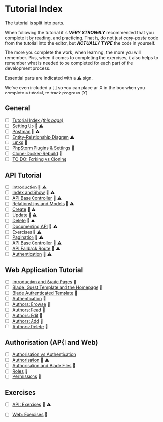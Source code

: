# Tutorial Index

The tutorial is split into parts.

When following the tutorial it is ***VERY STRONGLY*** 
recommended that you complete it by reading, and practicing. That is,
do not just *copy-paste* code from the tutorial into the editor, but
***ACTUALLY TYPE*** the code in yourself.

The more you complete the work, when learning, the more you will
remember. Plus, when it comes to completing the exercises, it also 
helps to remember what is needed to be completed for each part of 
the development process.

Essential parts are indicated with a ⚠ sign.

We've even included a [ ] so you can place an X in the box when you complete a tutorial, to track progress [X].

## General
- [ ] [Tutorial Index *(this page)*](ReadMe-00-Index.md)
- [ ] [Setting Up](ReadMe-00-Setting-Up.md) 🔗 ⚠
- [ ] [Postman](ReadMe-02-Postman.md) 🔗 ⚠
- [ ] [Entity-Relationship Diagram](ReadMe-00-Library-ER.md) ⚠
- [ ] [Links](ReadMe-99-Links.md) 🔗
- [ ] [PhpStorm Plugins & Settings](ReadMe-04-PhpStorm-Plugins-and-Settings.md) 🔗
- [ ] [Clone-Docker-Rebuild](ReadMe-01-Clone-Docker-Rebuild.md) 🔗
- [ ] [TO DO: Forking vs Cloning]()

## API Tutorial

- [ ] [Introduction](ReadMe-10-API-introduction.md) 🔗 ⚠
- [ ] [Index and Show](ReadMe-11-API-Index-and-Show.md) 🔗 ⚠
- [ ] [API Base Controller](ReadMe-12-API-Base-Controller.md) 🔗 ⚠
- [ ] [Relationships and Models](ReadMe-13-API-Relationships-and-Models.md) 🔗 ⚠
- [ ] [Create](ReadMe-14-API-Create.md) 🔗 ⚠
- [ ] [Update](ReadMe-15-API-Update.md) 🔗 ⚠
- [ ] [Delete](ReadMe-16-API-Delete.md) 🔗 ⚠
- [ ] [Documenting API](ReadMe-17-API-Documenting.md) 🔗 ⚠
- [ ] [Exercises](ReadMe-90-API-Exercises.md) 🔗 ⚠
- [ ] [Pagination](ReadMe-18-API-Pagination.md) 🔗 ⚠
- [ ] [API Base Controller](ReadMe-19-API-Base-controller-II.md) 🔗 ⚠
- [ ] [API Fallback Route](ReadMe-20-API-fallback-route.md) 🔗 ⚠
- [ ] [Authentication](ReadMe-21-API-authentication.md) 🔗 ⚠

## Web Application Tutorial

- [ ] [Introduction and Static Pages](ReadMe-50-Introduction.md) 🔗
- [ ] [Blade, Guest Template and the Homepage](ReadMe-51-Blade-Home-Page.md) 🔗
- [ ] [Blade Authenticated Template](ReadMe-53-Blade-Authenticated-Template.md) 🔗
- [ ] [Authentication](ReadMe-53-Blade-Authenticated-Template.md) 🔗
- [ ] [Authors: Browse](ReadMe-54-Blade-Authors-Browse.md) 🔗
- [ ] [Authors: Read](ReadMe-55-Blade-Authors-Read.md) 🔗
- [ ] [Authors: Edit](ReadMe-56-Blade-Authors-Edit.md) 🔗
- [ ] [Authors: Add](ReadMe-57-Blade-Authors-Add.md) 🔗
- [ ] [Authors: Delete](ReadMe-58-Blade-Authors-Delete.md) 🔗

## Authorisation (AP{I and Web)

- [ ] [Authorisation vs Authentication]()
- [ ] [Authorisation](ReadMe-71-API-authorisation.md) 🔗 ⚠
- [ ] [Authorisation and Blade Files](ReadMe-72-Blade-Authorisation.md) 🔗
- [ ] [Roles](ReadMe-73-Blade-Roles.md) 🔗
- [ ] [Permissions](ReadMe-74-Blade-Permissions.md) 🔗

## Exercises

- [ ] [API: Exercises](ReadMe-90-API-Exercises.md) 🔗 ⚠
- [ ] [Web: Exercises](ReadMe-91-Web-exercises.md) 🔗

